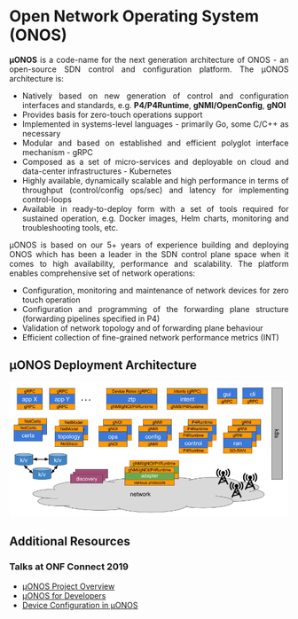 # Open Network Operating System (ONOS)
<div style="text-align: justify"> 

**µONOS** is a code-name for the next generation architecture of ONOS - an open-source SDN control and configuration platform.
The µONOS architecture is:

- Natively based on new generation of control and configuration interfaces and standards, e.g. **P4/P4Runtime**, **gNMI/OpenConfig**, **gNOI**
- Provides basis for zero-touch operations support
- Implemented in systems-level languages - primarily Go, some C/C++ as necessary
- Modular and based on established and efficient polyglot interface mechanism - gRPC
- Composed as a set of micro-services and deployable on cloud and data-center infrastructures - Kubernetes
- Highly available, dynamically scalable and high performance in terms of throughput (control/config ops/sec) and latency for implementing control-loops 
- Available in ready-to-deploy form with a set of tools required for sustained operation, e.g. Docker images, Helm charts, monitoring and troubleshooting tools, etc.

µONOS is based on our 5+ years of experience building and deploying ONOS which has been a leader in the SDN control plane space when it comes to high availability, performance and scalability. 
The platform enables comprehensive set of network operations:

- Configuration, monitoring and maintenance of network devices for zero touch operation
- Configuration and programming of the forwarding plane structure (forwarding pipelines specified in P4)
- Validation of network topology and of forwarding plane behaviour
- Efficient collection of fine-grained network performance metrics (INT)

## µONOS Deployment Architecture

![architecture](images/uonos_architecture.png)

## Additional Resources
### Talks at ONF Connect 2019
* [µONOS Project Overview](https://www.youtube.com/watch?v=rS_SWvDIJhw)
* [µONOS for Developers](https://www.youtube.com/watch?v=a4x3RowWCQA)
* [Device Configuration in µONOS](https://www.youtube.com/watch?v=Ibm7kHTrurw)

</div>
